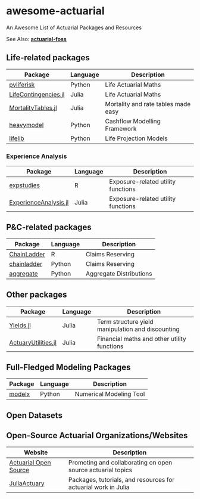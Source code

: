 # awesome-actuarial

An Awesome List of Actuarial Packages and Resources

See Also: [**actuarial-foss**](https://github.com/genedan/actuarial-foss)

## Life-related packages

| Package           | Language | Description         |
| -- | -- | -- |
| [pyliferisk](https://github.com/franciscogarate/pyliferisk)        | Python | Life Actuarial Maths |
| [LifeContingencies.jl](https://github.com/JuliaActuary/LifeContingencies.jl) | Julia  | Life Actuarial Maths |
| [MortalityTables.jl](https://github.com/JuliaActuary/MortalityTables.jl) | Julia  | Mortality and rate tables made easy |
| [heavymodel](https://github.com/lewisfogden/heavymodel) | Python | Cashflow Modelling Framework |
| [lifelib](https://github.com/fumitoh/lifelib)        | Python | Life Projection Models |


### Experience Analysis

| Package           | Language | Description         |
| -- | -- | -- |
| [expstudies](https://github.com/MatthewCaseres/expstudies)        | R | Exposure-related utility functions |
| [ExperienceAnalysis.jl](https://github.com/JuliaActuary/ExperienceAnalysis.jl) | Julia  | Exposure-related utility functions |

## P&C-related packages

| Package           | Language | Description         |
| -- | -- | -- |
| [ChainLadder](https://github.com/mages/ChainLadder) | R  | Claims Reserving |
| [chainladder](https://github.com/casact/chainladder-python) | Python  | Claims Reserving |
| [aggregate](https://github.com/mynl/aggregate) | Python  | Aggregate Distributions |

## Other packages
| Package           | Language | Description         |
| -- | -- | -- |
| [Yields.jl](https://github.com/JuliaActuary/Yields.jl) | Julia  | Term structure yield manipulation and discounting |
| [ActuaryUtilities.jl](https://github.com/JuliaActuary/ActuaryUtilities.jl) | Julia  | Financial maths and other utility functions |

## Full-Fledged Modeling Packages

| Package           | Language | Description         |
| -- | -- | -- |
| [modelx](https://github.com/fumitoh/modelx)        | Python | Numerical Modeling Tool |

## Open Datasets

## Open-Source Actuarial Organizations/Websites

| Website           | Description         |
| -- | -- |
| [Actuarial Open Source](http://wurch.com.br/)  | Promoting and collaborating on open source actuarial topics |
| [JuliaActuary](https://JuliaActuary.org/)  | Packages, tutorials, and resources for actuarial work in Julia |

